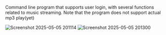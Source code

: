 Command line program that supports user login, with several functions related to music streaming. Note that the program does not support actual mp3 play(yet)

![Screenshot 2025-05-05 201114](https://github.com/user-attachments/assets/7efccb6c-5615-48c5-9884-1a184c2bea2f)
![Screenshot 2025-05-05 201300](https://github.com/user-attachments/assets/2d17a5cb-dc38-445f-9f64-c416eee33928)
